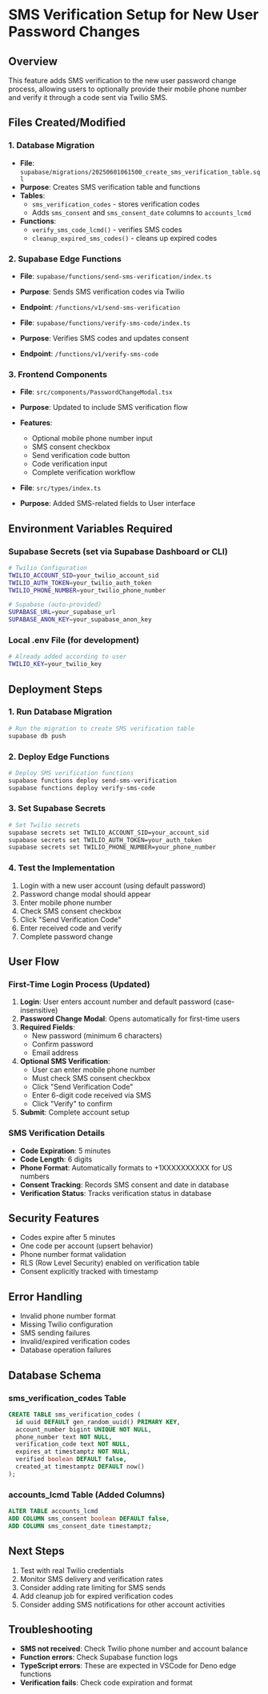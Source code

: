 # SMS Verification Setup for New User Password Changes

## Overview
This feature adds SMS verification to the new user password change process, allowing users to optionally provide their mobile phone number and verify it through a code sent via Twilio SMS.

## Files Created/Modified

### 1. Database Migration
- **File**: `supabase/migrations/20250601061500_create_sms_verification_table.sql`
- **Purpose**: Creates SMS verification table and functions
- **Tables**: 
  - `sms_verification_codes` - stores verification codes
  - Adds `sms_consent` and `sms_consent_date` columns to `accounts_lcmd`
- **Functions**:
  - `verify_sms_code_lcmd()` - verifies SMS codes
  - `cleanup_expired_sms_codes()` - cleans up expired codes

### 2. Supabase Edge Functions
- **File**: `supabase/functions/send-sms-verification/index.ts`
- **Purpose**: Sends SMS verification codes via Twilio
- **Endpoint**: `/functions/v1/send-sms-verification`

- **File**: `supabase/functions/verify-sms-code/index.ts`
- **Purpose**: Verifies SMS codes and updates consent
- **Endpoint**: `/functions/v1/verify-sms-code`

### 3. Frontend Components
- **File**: `src/components/PasswordChangeModal.tsx`
- **Purpose**: Updated to include SMS verification flow
- **Features**:
  - Optional mobile phone number input
  - SMS consent checkbox
  - Send verification code button
  - Code verification input
  - Complete verification workflow

- **File**: `src/types/index.ts`
- **Purpose**: Added SMS-related fields to User interface

## Environment Variables Required

### Supabase Secrets (set via Supabase Dashboard or CLI)
```bash
# Twilio Configuration
TWILIO_ACCOUNT_SID=your_twilio_account_sid
TWILIO_AUTH_TOKEN=your_twilio_auth_token
TWILIO_PHONE_NUMBER=your_twilio_phone_number

# Supabase (auto-provided)
SUPABASE_URL=your_supabase_url
SUPABASE_ANON_KEY=your_supabase_anon_key
```

### Local .env File (for development)
```bash
# Already added according to user
TWILIO_KEY=your_twilio_key
```

## Deployment Steps

### 1. Run Database Migration
```bash
# Run the migration to create SMS verification table
supabase db push
```

### 2. Deploy Edge Functions
```bash
# Deploy SMS verification functions
supabase functions deploy send-sms-verification
supabase functions deploy verify-sms-code
```

### 3. Set Supabase Secrets
```bash
# Set Twilio secrets
supabase secrets set TWILIO_ACCOUNT_SID=your_account_sid
supabase secrets set TWILIO_AUTH_TOKEN=your_auth_token
supabase secrets set TWILIO_PHONE_NUMBER=your_phone_number
```

### 4. Test the Implementation
1. Login with a new user account (using default password)
2. Password change modal should appear
3. Enter mobile phone number
4. Check SMS consent checkbox
5. Click "Send Verification Code"
6. Enter received code and verify
7. Complete password change

## User Flow

### First-Time Login Process (Updated)
1. **Login**: User enters account number and default password (case-insensitive)
2. **Password Change Modal**: Opens automatically for first-time users
3. **Required Fields**:
   - New password (minimum 6 characters)
   - Confirm password
   - Email address
4. **Optional SMS Verification**:
   - User can enter mobile phone number
   - Must check SMS consent checkbox
   - Click "Send Verification Code"
   - Enter 6-digit code received via SMS
   - Click "Verify" to confirm
5. **Submit**: Complete account setup

### SMS Verification Details
- **Code Expiration**: 5 minutes
- **Code Length**: 6 digits
- **Phone Format**: Automatically formats to +1XXXXXXXXXX for US numbers
- **Consent Tracking**: Records SMS consent and date in database
- **Verification Status**: Tracks verification status in database

## Security Features
- Codes expire after 5 minutes
- One code per account (upsert behavior)
- Phone number format validation
- RLS (Row Level Security) enabled on verification table
- Consent explicitly tracked with timestamp

## Error Handling
- Invalid phone number format
- Missing Twilio configuration
- SMS sending failures
- Invalid/expired verification codes
- Database operation failures

## Database Schema

### sms_verification_codes Table
```sql
CREATE TABLE sms_verification_codes (
  id uuid DEFAULT gen_random_uuid() PRIMARY KEY,
  account_number bigint UNIQUE NOT NULL,
  phone_number text NOT NULL,
  verification_code text NOT NULL,
  expires_at timestamptz NOT NULL,
  verified boolean DEFAULT false,
  created_at timestamptz DEFAULT now()
);
```

### accounts_lcmd Table (Added Columns)
```sql
ALTER TABLE accounts_lcmd 
ADD COLUMN sms_consent boolean DEFAULT false,
ADD COLUMN sms_consent_date timestamptz;
```

## Next Steps
1. Test with real Twilio credentials
2. Monitor SMS delivery and verification rates
3. Consider adding rate limiting for SMS sends
4. Add cleanup job for expired verification codes
5. Consider adding SMS notifications for other account activities

## Troubleshooting
- **SMS not received**: Check Twilio phone number and account balance
- **Function errors**: Check Supabase function logs
- **TypeScript errors**: These are expected in VSCode for Deno edge functions
- **Verification fails**: Check code expiration and format
